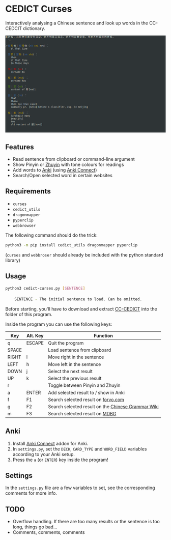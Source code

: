 # CEDICT Curses

Interactively analysing a Chinese sentence and look up words in the CC-CEDCIT dictionary.

![screenshot](Screenshot.png)

## Features

* Read sentence from clipboard or command-line argument
* Show Pinyin or [Zhuyin](https://en.wikipedia.org/wiki/Bopomofo) with tone colours for readings
* Add words to [Anki](https://apps.ankiweb.net/) (using [Anki Connect](https://foosoft.net/projects/anki-connect/))
* Search/Open selected word in certain websites
  
## Requirements

* `curses`
* `cedict_utils`
* `dragonmapper`
* `pyperclip`
* `webbrowser`

The following command should do the trick:

```sh
python3 -m pip install cedict_utils dragonmapper pyperclip
```

(`curses` and `webbroser` should already be included with the python standard library)

## Usage

```sh
python3 cedict-curses.py [SENTENCE]

    SENTENCE - The initial sentence to load. Can be omitted.
```

Before starting, you'll have to download and extract [CC-CEDICT](https://www.mdbg.net/chinese/dictionary?page=cedict) into the folder of this program.


Inside the program you can use the following keys:

| Key   | Alt. Key | Function 
| ----- | -------- | --- 
| q     | ESCAPE   | Quit the program 
| SPACE |          | Load sentence from clipboard 
| RIGHT | l        | Move right in the sentence 
| LEFT  | h        | Move left in the sentence 
| DOWN  | j        | Select the next result 
| UP    | k        | Select the previous result 
| r     |          | Toggle between Pinyin and Zhuyin 
| a     | ENTER    | Add selected result to / show in Anki 
| f     | F1       | Search selected result on [forvo.com](https://forvo.com/) 
| g     | F2       | Search selected result on the [Chinese Grammar Wiki](https://resources.allsetlearning.com/chinese/grammar/Main_Page)
| m     | F3       | Search selected result on [MDBG](https://www.mdbg.net/chinese/dictionary)

## Anki

1. Install [Anki Connect](https://ankiweb.net/shared/info/2055492159) addon for Anki.
2. In `settings.py`, set the `DECK`, `CARD_TYPE` and `WORD_FIELD` variables according to your Anki setup.
3. Press the `a` (or `ENTER`) key inside the program!

## Settings

In the `settings.py` file are a few variables to set, see the corresponding comments for more info.

## TODO

* Overflow handling. If there are too many results or the sentence is too long, things go bad...
* Comments, comments, comments
